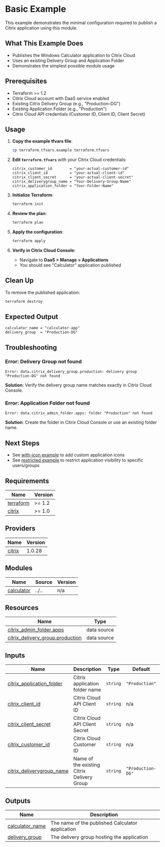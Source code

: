 # Basic Example

This example demonstrates the minimal configuration required to publish a Citrix application using this module.

## What This Example Does

- Publishes the Windows Calculator application to Citrix Cloud
- Uses an existing Delivery Group and Application Folder
- Demonstrates the simplest possible module usage

## Prerequisites

- Terraform >= 1.2
- Citrix Cloud account with DaaS service enabled
- Existing Citrix Delivery Group (e.g., "Production-DG")
- Existing Application Folder (e.g., "Production")
- Citrix Cloud API credentials (Customer ID, Client ID, Client Secret)

## Usage

1. **Copy the example tfvars file**:
   ```bash
   cp terraform.tfvars.example terraform.tfvars
   ```

2. **Edit `terraform.tfvars`** with your Citrix Cloud credentials:
   ```hcl
   citrix_customer_id        = "your-actual-customer-id"
   citrix_client_id          = "your-actual-client-id"
   citrix_client_secret      = "your-actual-client-secret"
   citrix_deliverygroup_name = "Your-Delivery-Group-Name"
   citrix_application_folder = "Your-Folder-Name"
   ```

3. **Initialize Terraform**:
   ```bash
   terraform init
   ```

4. **Review the plan**:
   ```bash
   terraform plan
   ```

5. **Apply the configuration**:
   ```bash
   terraform apply
   ```

6. **Verify in Citrix Cloud Console**:
   - Navigate to **DaaS > Manage > Applications**
   - You should see "Calculator" application published

## Clean Up

To remove the published application:

```bash
terraform destroy
```

## Expected Output

```
calculator_name = "calculator-app"
delivery_group  = "Production-DG"
```

## Troubleshooting

### Error: Delivery Group not found
```
Error: data.citrix_delivery_group.production: delivery group "Production-DG" not found
```
**Solution**: Verify the delivery group name matches exactly in Citrix Cloud Console.

### Error: Application Folder not found
```
Error: data.citrix_admin_folder.apps: folder "Production" not found
```
**Solution**: Create the folder in Citrix Cloud Console or use an existing folder name.

## Next Steps

- See [with-icon example](../with-icon/) to add custom application icons
- See [restricted example](../restricted/) to restrict application visibility to specific users/groups<!-- BEGINNING OF PRE-COMMIT-TERRAFORM DOCS HOOK -->
## Requirements

| Name | Version |
|------|---------|
| <a name="requirement_terraform"></a> [terraform](#requirement\_terraform) | >= 1.2 |
| <a name="requirement_citrix"></a> [citrix](#requirement\_citrix) | >= 1.0 |

## Providers

| Name | Version |
|------|---------|
| <a name="provider_citrix"></a> [citrix](#provider\_citrix) | 1.0.28 |

## Modules

| Name | Source | Version |
|------|--------|---------|
| <a name="module_calculator"></a> [calculator](#module\_calculator) | ../.. | n/a |

## Resources

| Name | Type |
|------|------|
| [citrix_admin_folder.apps](https://registry.terraform.io/providers/citrix/citrix/latest/docs/data-sources/admin_folder) | data source |
| [citrix_delivery_group.production](https://registry.terraform.io/providers/citrix/citrix/latest/docs/data-sources/delivery_group) | data source |

## Inputs

| Name | Description | Type | Default | Required |
|------|-------------|------|---------|:--------:|
| <a name="input_citrix_application_folder"></a> [citrix\_application\_folder](#input\_citrix\_application\_folder) | Citrix application folder name | `string` | `"Production"` | no |
| <a name="input_citrix_client_id"></a> [citrix\_client\_id](#input\_citrix\_client\_id) | Citrix Cloud API Client ID | `string` | n/a | yes |
| <a name="input_citrix_client_secret"></a> [citrix\_client\_secret](#input\_citrix\_client\_secret) | Citrix Cloud API Client Secret | `string` | n/a | yes |
| <a name="input_citrix_customer_id"></a> [citrix\_customer\_id](#input\_citrix\_customer\_id) | Citrix Cloud Customer ID | `string` | n/a | yes |
| <a name="input_citrix_deliverygroup_name"></a> [citrix\_deliverygroup\_name](#input\_citrix\_deliverygroup\_name) | Name of the existing Citrix Delivery Group | `string` | `"Production-DG"` | no |

## Outputs

| Name | Description |
|------|-------------|
| <a name="output_calculator_name"></a> [calculator\_name](#output\_calculator\_name) | The name of the published Calculator application |
| <a name="output_delivery_group"></a> [delivery\_group](#output\_delivery\_group) | The delivery group hosting the application |
<!-- END OF PRE-COMMIT-TERRAFORM DOCS HOOK -->
